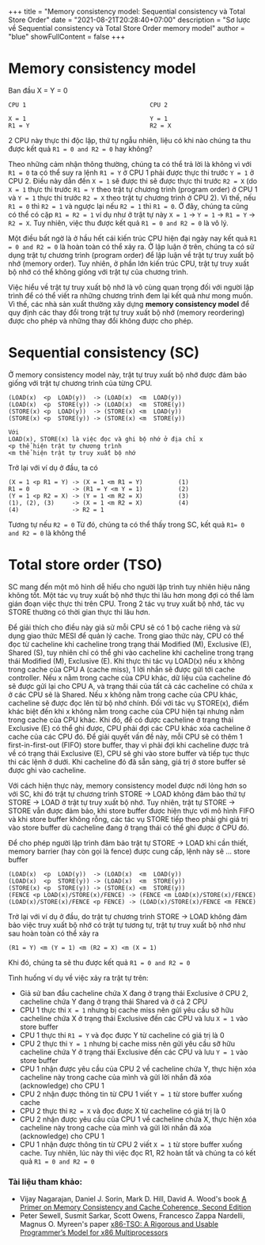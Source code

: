 +++
title = "Memory consistency model: Sequential consistency và Total Store Order"
date = "2021-08-21T20:28:40+07:00"
description = "Sơ lược về Sequential consistency và Total Store Order memory model"
author = "blue"
showFullContent = false
+++

# Memory consistency model

Ban đầu X = Y = 0
```
CPU 1                                   CPU 2

X = 1                                   Y = 1
R1 = Y                                  R2 = X
```

2 CPU này thực thi độc lập, thứ tự ngẫu nhiên, liệu có khi nào chúng ta thu được kết quả `R1 = 0 and R2 = 0` hay không?

Theo những cảm nhận thông thường, chúng ta có thể trả lời là không vì với `R1 = 0` ta có thể suy ra lệnh `R1 = Y` ở CPU 1 phải được thực thi trước `Y = 1` ở CPU 2. Điều này dẫn đến `X = 1` sẽ được thi sẽ được thực thi trước `R2 = X` (do `X = 1` thực thi trước `R1 = Y` theo trật tự chương trình (program order) ở CPU 1 và `Y = 1` thực thi trước `R2 = X` theo trật tự chương trình ở CPU 2). Vì thế, nếu `R1 = 0` thì `R2 = 1` và ngược lại nếu `R2 = 1` thì `R1 = 0`. Ở đây, chúng ta cũng có thể có cặp `R1 = R2 = 1` ví dụ như ở trật tự này `X = 1` -> `Y = 1` -> `R1 = Y` -> `R2 = X`. Tuy nhiên, việc thu được kết quả `R1 = 0 and R2 = 0` là vô lý.

Một điều bất ngờ là ở hầu hết cái kiến trúc CPU hiện đại ngày nay kết quả `R1 = 0 and R2 = 0` là hoàn toàn có thể xảy ra. Ở lập luận ở trên, chúng ta có sử dụng trật tự chương trình (program order) để lập luận về trật tự truy xuất bộ nhớ (memory order). Tuy nhiên, ở phần lớn kiến trúc CPU, trật tự truy xuất bộ nhớ có thể không giống với trật tự của chương trình.

Việc hiểu về trật tự truy xuất bộ nhớ là vô cùng quan trọng đối với người lập trình để có thể viết ra những chương trình đem lại kết quả như mong muốn. Vì thế, các nhà sản xuất thường xây dựng **memory consistency model** để quy định các thay đổi trong trật tự truy xuất bộ nhớ (memory reordering) được cho phép và những thay đổi không được cho phép.

# Sequential consistency (SC)
Ở memory consistency model này, trật tự truy xuất bộ nhớ được đảm bảo giống với trật tự chương trình của từng CPU.
```
(LOAD(x)  <p  LOAD(y))  -> (LOAD(x)  <m  LOAD(y))
(LOAD(x)  <p  STORE(y)) -> (LOAD(x)  <m  STORE(y))
(STORE(x) <p  LOAD(y))  -> (STORE(x) <m  LOAD(y))
(STORE(x) <p  STORE(y)) -> (STORE(x) <m  STORE(y))

Với 
LOAD(x), STORE(x) là việc đọc và ghi bộ nhớ ở địa chỉ x
<p thể hiện trật tự chương trình
<m thể hiện trật tự truy xuất bộ nhớ 
```

Trở lại với ví dụ ở đầu, ta có
```
(X = 1 <p R1 = Y) -> (X = 1 <m R1 = Y)          (1)
R1 = 0            -> (R1 = Y <m Y = 1)          (2)
(Y = 1 <p R2 = X) -> (Y = 1 <m R2 = X)          (3)
(1), (2), (3)     -> (X = 1 <m R2 = X)          (4)
(4)               -> R2 = 1
```
Tương tự nếu `R2 = 0`
Từ đó, chúng ta có thể thấy trong SC, kết quả `R1= 0 and R2 = 0` là không thể

# Total store order (TSO)
SC mang đến một mô hình dễ hiểu cho người lập trình tuy nhiên hiệu năng không tốt. Một tác vụ truy xuất bộ nhớ thực thi lâu hơn mong đợi có thể làm gián đoạn việc thực thi trên CPU. Trong 2 tác vụ truy xuất bộ nhớ, tác vụ STORE thường có thời gian thực thi lâu hơn.

Để giải thích cho điều này giả sử mỗi CPU sẽ có 1 bộ cache riêng và sử dụng giao thức MESI để quản lý cache. Trong giao thức này, CPU có thể đọc từ cacheline khi cacheline trong trạng thái Modified (M), Exclusive (E), Shared (S), tuy nhiên chỉ có thể ghi vào cacheline khi cacheline trong trạng thái Modified (M), Exclusive (E). Khi thực thi tác vụ LOAD(x) nếu x không trong cache của CPU A (cache miss), 1 lời nhắn sẽ được gửi tới cache controller. Nếu x nằm trong cache của CPU khác, dữ liệu của cacheline đó sẽ được gửi lại cho CPU A, và trạng thái của tất cả các cacheline có chứa x ở các CPU sẽ là Shared. Nếu x không nằm trong cache của CPU khác, cacheline sẽ được đọc lên từ bộ nhớ chính. Đối với tác vụ STORE(x), điểm khác biệt đến khi x không nằm trong cache của CPU hiện tại nhưng nằm trong cache của CPU khác. Khi đó, để có được cacheline ở trạng thái Exclusive (E) có thể ghi được, CPU phải đợi các CPU khác xóa cacheline ở cache của các CPU đó. Để giải quyết vấn đề này, mỗi CPU sẽ có thêm 1 first-in-first-out (FIFO) store buffer, thay vì phải đợi khi cacheline được trả về có trạng thái Exclusive (E), CPU sẽ ghi vào store buffer và tiếp tục thực thi các lệnh ở dưới. Khi cacheline đó đã sẵn sàng, giá trị ở store buffer sẽ được ghi vào cacheline.

Với cách hiện thực này, memory consistency model được nới lỏng hơn so với SC, khi đó trật tự chương trình STORE -> LOAD không đảm bảo thứ tự STORE -> LOAD ở trật tự truy xuất bộ nhớ. Tuy nhiên, trật tự STORE -> STORE vẫn được đảm bảo, khi store buffer được hiện thực với mô hình FIFO và khi store buffer không rỗng, các tác vụ STORE tiếp theo phải ghi giá trị vào store buffer dù cacheline đang ở trạng thái có thể ghi được ở CPU đó.

Để cho phép người lập trình đảm bảo trật tự STORE -> LOAD khi cần thiết, memory barrier (hay còn gọi là fence) được cung cấp, lệnh này sẽ ... store buffer

```
(LOAD(x)  <p  LOAD(y))  -> (LOAD(x)  <m  LOAD(y))
(LOAD(x)  <p  STORE(y)) -> (LOAD(x)  <m  STORE(y))
(STORE(x) <p  STORE(y)) -> (STORE(x) <m  STORE(y))
(FENCE <p LOAD(x)/STORE(x)/FENCE) -> (FENCE <m LOAD(x)/STORE(x)/FENCE)
(LOAD(x)/STORE(x)/FENCE <p FENCE) -> (LOAD(x)/STORE(x)/FENCE <m FENCE)
```

Trở lại với ví dụ ở đầu, do trật tự chương trình STORE -> LOAD không đảm bảo việc truy xuất bộ nhớ có trật tự tương tự, trật tự truy xuất bộ nhớ như sau hoàn toàn có thể xảy ra

```
(R1 = Y) <m (Y = 1) <m (R2 = X) <m (X = 1)
```

Khi đó, chúng ta sẽ thu được kết quả `R1 = 0 and R2 = 0`

Tình huống ví dụ về việc xảy ra trật tự trên:
- Giả sử ban đầu cacheline chứa X đang ở trạng thái Exclusive ở CPU 2, cacheline chứa Y đang ở trạng thái Shared và ở cả 2 CPU
- CPU 1 thực thi `X = 1` nhưng bị cache miss nên gửi yêu cầu sỡ hữu cacheline chứa X ở trạng thái Exclusive đến các CPU và lưu `X = 1` vào store buffer
- CPU 1 thực thi `R1 = Y` và đọc được Y từ cacheline có giá trị là 0
- CPU 2 thực thi `Y = 1` nhưng bị cache miss nên gửi yêu cầu sỡ hữu cacheline chứa Y ở trạng thái Exclusive đến các CPU và lưu `Y = 1` vào store buffer
- CPU 1 nhận được yêu cầu của CPU 2 về cacheline chứa Y, thực hiện xóa cacheline này trong cache của mình và gửi lời nhắn đã xóa (acknowledge) cho CPU 1
- CPU 2 nhận được thông tin từ CPU 1 viết `Y = 1` từ store buffer xuống cache
- CPU 2 thực thi `R2 = X` và đọc được X từ cacheline có giá trị là 0
- CPU 2 nhận được yêu cầu của CPU 1 về cacheline chứa X, thực hiện xóa cacheline này trong cache của mình và gửi lời nhắn đã xóa (acknowledge) cho CPU 1
- CPU 1 nhận được thông tin từ CPU 2 viết `X = 1` từ store buffer xuống cache. Tuy nhiên, lúc này thì việc đọc R1, R2 hoàn tất và chúng ta có kết quả `R1 = 0 and R2 = 0`

### Tài liệu tham khảo:
- Vijay Nagarajan, Daniel J. Sorin, Mark D. Hill, David A. Wood's book [A Primer on Memory Consistency and Cache Coherence, Second Edition](https://www.morganclaypool.com/doi/abs/10.2200/S00962ED2V01Y201910CAC049)
- Peter Sewell, Susmit Sarkar, Scott Owens, Francesco Zappa Nardelli, Magnus O. Myreen's paper [x86-TSO: A Rigorous and Usable Programmer’s Model for x86 Multiprocessors](https://www.cl.cam.ac.uk/~pes20/weakmemory/cacm.pdf)


